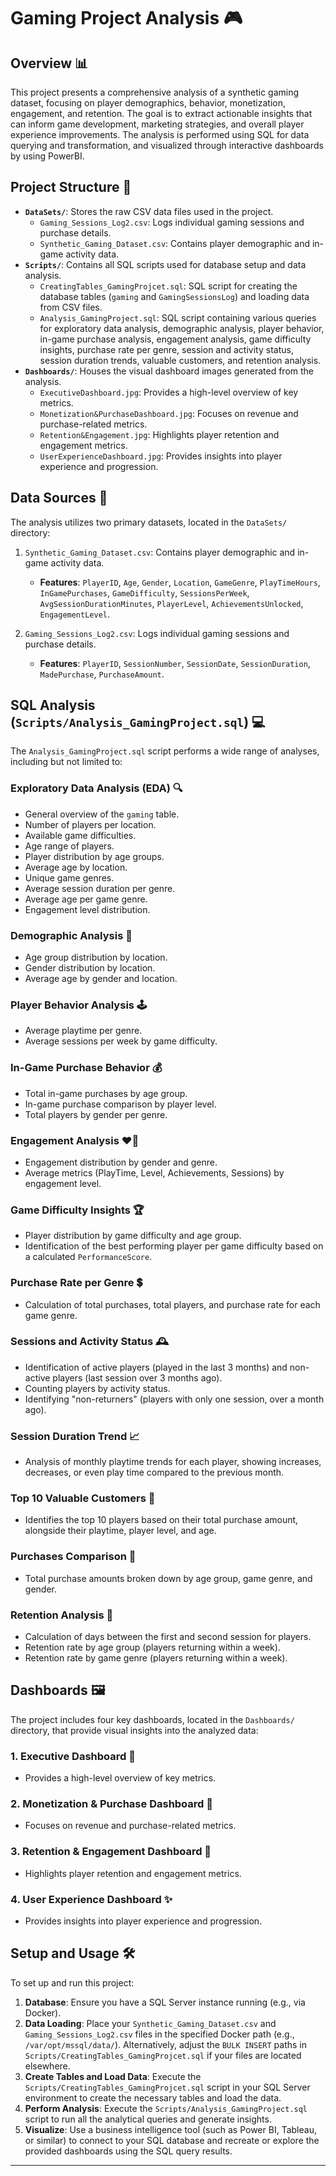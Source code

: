 # Gaming Project Analysis 🎮

## Overview 📊

This project presents a comprehensive analysis of a synthetic gaming dataset, focusing on player demographics, behavior, monetization, engagement, and retention. The goal is to extract actionable insights that can inform game development, marketing strategies, and overall player experience improvements. The analysis is performed using SQL for data querying and transformation, and visualized through interactive dashboards by using PowerBI.

## Project Structure 📁
* **`DataSets/`**: Stores the raw CSV data files used in the project.
    * `Gaming_Sessions_Log2.csv`: Logs individual gaming sessions and purchase details.
    * `Synthetic_Gaming_Dataset.csv`: Contains player demographic and in-game activity data.
* **`Scripts/`**: Contains all SQL scripts used for database setup and data analysis.
    * `CreatingTables_GamingProjcet.sql`: SQL script for creating the database tables (`gaming` and `GamingSessionsLog`) and loading data from CSV files.
    * `Analysis_GamingProject.sql`: SQL script containing various queries for exploratory data analysis, demographic analysis, player behavior, in-game purchase analysis, engagement analysis, game difficulty insights, purchase rate per genre, session and activity status, session duration trends, valuable customers, and retention analysis.
* **`Dashboards/`**: Houses the visual dashboard images generated from the analysis.
    * `ExecutiveDashboard.jpg`: Provides a high-level overview of key metrics.
    * `Monetization&PurchaseDashboard.jpg`: Focuses on revenue and purchase-related metrics.
    * `Retention&Engagement.jpg`: Highlights player retention and engagement metrics.
    * `UserExperienceDashboard.jpg`: Provides insights into player experience and progression.

## Data Sources 💾

The analysis utilizes two primary datasets, located in the `DataSets/` directory:

1.  `Synthetic_Gaming_Dataset.csv`: Contains player demographic and in-game activity data.
    * **Features**: `PlayerID`, `Age`, `Gender`, `Location`, `GameGenre`, `PlayTimeHours`, `InGamePurchases`, `GameDifficulty`, `SessionsPerWeek`, `AvgSessionDurationMinutes`, `PlayerLevel`, `AchievementsUnlocked`, `EngagementLevel`.

2.  `Gaming_Sessions_Log2.csv`: Logs individual gaming sessions and purchase details.
    * **Features**: `PlayerID`, `SessionNumber`, `SessionDate`, `SessionDuration`, `MadePurchase`, `PurchaseAmount`.

## SQL Analysis (`Scripts/Analysis_GamingProject.sql`) 💻

The `Analysis_GamingProject.sql` script performs a wide range of analyses, including but not limited to:

### Exploratory Data Analysis (EDA) 🔍
* General overview of the `gaming` table.
* Number of players per location.
* Available game difficulties.
* Age range of players.
* Player distribution by age groups.
* Average age by location.
* Unique game genres.
* Average session duration per genre.
* Average age per game genre.
* Engagement level distribution.

### Demographic Analysis 👥
* Age group distribution by location.
* Gender distribution by location.
* Average age by gender and location.

### Player Behavior Analysis 🕹️
* Average playtime per genre.
* Average sessions per week by game difficulty.

### In-Game Purchase Behavior 💰
* Total in-game purchases by age group.
* In-game purchase comparison by player level.
* Total players by gender per genre.

### Engagement Analysis ❤️‍🔥
* Engagement distribution by gender and genre.
* Average metrics (PlayTime, Level, Achievements, Sessions) by engagement level.

### Game Difficulty Insights 🏆
* Player distribution by game difficulty and age group.
* Identification of the best performing player per game difficulty based on a calculated `PerformanceScore`.

### Purchase Rate per Genre 💲
* Calculation of total purchases, total players, and purchase rate for each game genre.

### Sessions and Activity Status 🕰️
* Identification of active players (played in the last 3 months) and non-active players (last session over 3 months ago).
* Counting players by activity status.
* Identifying "non-returners" (players with only one session, over a month ago).

### Session Duration Trend 📈
* Analysis of monthly playtime trends for each player, showing increases, decreases, or even play time compared to the previous month.

### Top 10 Valuable Customers 💎
* Identifies the top 10 players based on their total purchase amount, alongside their playtime, player level, and age.

### Purchases Comparison 🛒
* Total purchase amounts broken down by age group, game genre, and gender.

### Retention Analysis 🔄
* Calculation of days between the first and second session for players.
* Retention rate by age group (players returning within a week).
* Retention rate by game genre (players returning within a week).

## Dashboards 🖼️

The project includes four key dashboards, located in the `Dashboards/` directory, that provide visual insights into the analyzed data:

### 1. Executive Dashboard 👔
* Provides a high-level overview of key metrics.
  

### 2. Monetization & Purchase Dashboard 💸
* Focuses on revenue and purchase-related metrics.
### 3. Retention & Engagement Dashboard 🤝
* Highlights player retention and engagement metrics.

### 4. User Experience Dashboard ✨
* Provides insights into player experience and progression.

## Setup and Usage 🛠️

To set up and run this project:

1.  **Database**: Ensure you have a SQL Server instance running (e.g., via Docker).
2.  **Data Loading**: Place your `Synthetic_Gaming_Dataset.csv` and `Gaming_Sessions_Log2.csv` files in the specified Docker path (e.g., `/var/opt/mssql/data/`). Alternatively, adjust the `BULK INSERT` paths in `Scripts/CreatingTables_GamingProjcet.sql` if your files are located elsewhere.
3.  **Create Tables and Load Data**: Execute the `Scripts/CreatingTables_GamingProjcet.sql` script in your SQL Server environment to create the necessary tables and load the data.
4.  **Perform Analysis**: Execute the `Scripts/Analysis_GamingProject.sql` script to run all the analytical queries and generate insights.
5.  **Visualize**: Use a business intelligence tool (such as Power BI, Tableau, or similar) to connect to your SQL database and recreate or explore the provided dashboards using the SQL query results.

---

